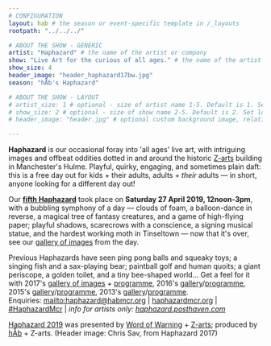 ```yaml
---
# CONFIGURATION
layout: hab # the season or event-specific template in /_layouts
rootpath: "../../../"

# ABOUT THE SHOW - GENERIC
artist: "Haphazard" # the name of the artist or company
show: "Live Art for the curious of all ages." # the name of the artist or company
show_size: 4
header_image: "header_haphazard17bw.jpg"   
season: "hÅb's Haphazard"

# ABOUT THE SHOW - LAYOUT
# artist_size: 1 # optional - size of artist name 1-5. Default is 1. Set longer names to lower values
# show_size: 2 # optional - size of show name 2-5. Default is 2. Set longer names to lower values
# header_image: "header.jpg" # optional custom background image, relative to current page

---         
```

**Haphazard** is our occasional foray into 'all ages' live art, with intriguing images and offbeat oddities dotted in and around the historic <a href="http://www.z-arts.org" target="_blank">Z-arts</a> building in Manchester's Hulme. Playful, quirky, engaging, and sometimes plain daft: this is a free day out for kids + their adults, adults + *their* adults — in short, anyone looking for a different day out!            
           
Our **[fifth Haphazard](/archive/2019-haphazard)** took place on **Saturday 27 April 2019, 12noon-3pm**, with a bubbling symphony of a day — clouds of foam, a balloon-dance in reverse, a magical tree of fantasy creatures, and a game of high-flying paper; playful shadows, scarecrows with a conscience, a signing musical statue, and the hardest working moth in Tinseltown — now that it's over, see our [gallery of images](/galleries/2019-haphazard) from the day.        
          
Previous Haphazards have seen ping pong balls and squeaky toys; a singing fish and a sax-playing bear; paintball golf and human quoits; a giant periscope, a golden toilet, and a tiny bee-shaped world… Get a feel for it with 2017's [gallery of images](/galleries/2017-haphazard) + [programme](/archive/2017-haphazard), 2016's [gallery](/galleries/2016-haphazard)/[programme](/archive/2016-haphazard), 2015's [gallery](/galleries/2015-haphazard)/[programme](/archive/2015-haphazard), 2013's [gallery](/galleries//2013-haphazard)/[programme](/archive/2013-spring/haphazard).         
Enquiries: <mailto:haphazard@habmcr.org> | <a href="http://haphazardmcr.org" target="_blank">haphazardmcr.org</a> | <a href="http://twitter.com/hashtag/HaphazardMcr" target="_blank">#HaphazardMcr</a> | *info for artists only: <a href="http://haphazard.posthaven.com" target="_blank">haphazard.posthaven.com</a>*           
         
[Haphazard 2019](/archive/2019-haphazard) was presented by [Word of Warning](/) + <a href="http://www.z-arts.org" target="_blank">Z-arts</a>; produced by [hÅb](/hab) + Z-arts. (Header image: Chris Sav, from Haphazard 2017)
